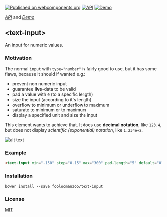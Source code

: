 [![Published on webcomponents.org](https://img.shields.io/badge/webcomponents.org-published-blue.svg)](https://www.webcomponents.org/element/fooloomanzoo/text-input)
[![API](https://img.shields.io/badge/API-available-green.svg)](https://www.webcomponents.org/element/fooloomanzoo/text-input/elements/text-input)
[![Demo](https://img.shields.io/badge/demo-available-red.svg)](https://www.webcomponents.org/element/fooloomanzoo/text-input/demo/demo/index.html)

_[API](https://fooloomanzoo.github.io/text-input/components/text-input/#/elements/text-input)_ and
_[Demo](https://fooloomanzoo.github.io/text-input/components/text-input/#/elements/text-input/demos/demo/index.html)_

## \<text-input\>

An input for numeric values.

### Motivation

The normal `input` with `type="number"` is fairly good to use, but it has some flaws, because it should if wanted e.g.:

* prevent non numeric input
* guarantee **live**-data to be valid
* pad a value with `0` (to a specific length)
* size the input (according to it's length)
* overflow to minimum or underflow to maximum
* saturate to minimum or to maximum
* display a specified unit and size the input

This element wants to achieve that. It does use **decimal notation**, like `123.4`, but does not display _scientific (exponential) notation_, like `1.234e+2`.

![alt text](https://github.com/fooloomanzoo/text-input/raw/master/docs/text-input.gif "Demo")

### Example

<!--
```
<custom-element-demo>
  <template>
    <script src="../webcomponentsjs/webcomponents-lite.js"></script>

    <custom-style>
      <style is="custom-style">
        html {
          font-family: 'Source Sans Pro', sans-serif;
          line-height: 1.5;
          --text-input: {
            background: rgba(60, 61, 172, 0.5);
            transition: background 150ms ease-in-out;
            color: white;
            padding: 0.5em;
            border-radius: 4px;
            border: none;
          };
          --text-input-focus: {
            background: rgba(60, 61, 172, 0.9);
            outline: none;
          };
        }
        text-input {
          font-size: 1.5em;
          padding: 0.5em;
        }
      </style>
    </custom-style>
    <link rel="import" href="text-input.html">

    <next-code-block></next-code-block>
  </template>
</custom-element-demo>
```
-->
```html
<text-input min="-150" step="0.15" max="300" pad-length="5" default="0"></text-input>
```

### Installation
```
bower install --save fooloomanzoo/text-input
```

### License
[MIT](https://github.com/fooloomanzoo/text-input/blob/master/LICENSE.txt)
